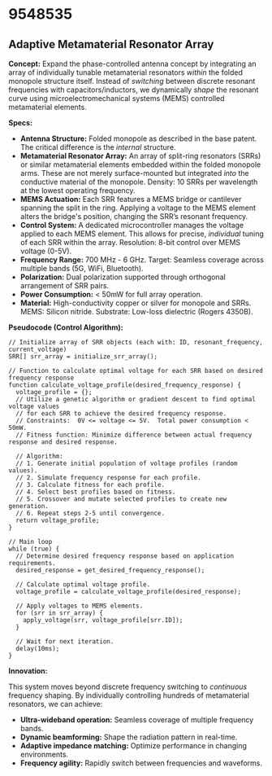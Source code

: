 # 9548535

## Adaptive Metamaterial Resonator Array

**Concept:** Expand the phase-controlled antenna concept by integrating an array of individually tunable metamaterial resonators *within* the folded monopole structure itself. Instead of *switching* between discrete resonant frequencies with capacitors/inductors, we dynamically *shape* the resonant curve using microelectromechanical systems (MEMS) controlled metamaterial elements.

**Specs:**

*   **Antenna Structure:** Folded monopole as described in the base patent. The critical difference is the *internal* structure.
*   **Metamaterial Resonator Array:** An array of split-ring resonators (SRRs) or similar metamaterial elements embedded within the folded monopole arms. These are not merely surface-mounted but integrated *into* the conductive material of the monopole.  Density: 10 SRRs per wavelength at the lowest operating frequency.
*   **MEMS Actuation:** Each SRR features a MEMS bridge or cantilever spanning the split in the ring.  Applying a voltage to the MEMS element alters the bridge's position, changing the SRR’s resonant frequency.
*   **Control System:** A dedicated microcontroller manages the voltage applied to each MEMS element.  This allows for precise, *individual* tuning of each SRR within the array. Resolution: 8-bit control over MEMS voltage (0-5V).
*   **Frequency Range:** 700 MHz - 6 GHz. Target: Seamless coverage across multiple bands (5G, WiFi, Bluetooth).
*   **Polarization:** Dual polarization supported through orthogonal arrangement of SRR pairs.
*   **Power Consumption:** < 50mW for full array operation.
*   **Material:** High-conductivity copper or silver for monopole and SRRs. MEMS: Silicon nitride. Substrate: Low-loss dielectric (Rogers 4350B).

**Pseudocode (Control Algorithm):**

```
// Initialize array of SRR objects (each with: ID, resonant_frequency, current_voltage)
SRR[] srr_array = initialize_srr_array();

// Function to calculate optimal voltage for each SRR based on desired frequency response
function calculate_voltage_profile(desired_frequency_response) {
  voltage_profile = {};
  // Utilize a genetic algorithm or gradient descent to find optimal voltage values
  // for each SRR to achieve the desired frequency response.
  // Constraints:  0V <= voltage <= 5V.  Total power consumption < 50mW.
  // Fitness function: Minimize difference between actual frequency response and desired response.

  // Algorithm:
  // 1. Generate initial population of voltage profiles (random values).
  // 2. Simulate frequency response for each profile.
  // 3. Calculate fitness for each profile.
  // 4. Select best profiles based on fitness.
  // 5. Crossover and mutate selected profiles to create new generation.
  // 6. Repeat steps 2-5 until convergence.
  return voltage_profile;
}

// Main loop
while (true) {
  // Determine desired frequency response based on application requirements.
  desired_response = get_desired_frequency_response();

  // Calculate optimal voltage profile.
  voltage_profile = calculate_voltage_profile(desired_response);

  // Apply voltages to MEMS elements.
  for (srr in srr_array) {
    apply_voltage(srr, voltage_profile[srr.ID]);
  }

  // Wait for next iteration.
  delay(10ms);
}
```

**Innovation:**

This system moves beyond discrete frequency switching to *continuous* frequency shaping. By individually controlling hundreds of metamaterial resonators, we can achieve:

*   **Ultra-wideband operation:** Seamless coverage of multiple frequency bands.
*   **Dynamic beamforming:**  Shape the radiation pattern in real-time.
*   **Adaptive impedance matching:** Optimize performance in changing environments.
*   **Frequency agility:** Rapidly switch between frequencies and waveforms.